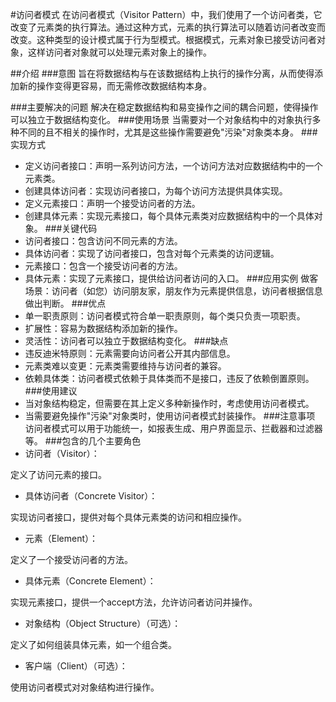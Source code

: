 #访问者模式
在访问者模式（Visitor Pattern）中，我们使用了一个访问者类，它改变了元素类的执行算法。通过这种方式，元素的执行算法可以随着访问者改变而改变。这种类型的设计模式属于行为型模式。根据模式，元素对象已接受访问者对象，这样访问者对象就可以处理元素对象上的操作。

##介绍
###意图
旨在将数据结构与在该数据结构上执行的操作分离，从而使得添加新的操作变得更容易，而无需修改数据结构本身。

###主要解决的问题
解决在稳定数据结构和易变操作之间的耦合问题，使得操作可以独立于数据结构变化。
###使用场景
当需要对一个对象结构中的对象执行多种不同的且不相关的操作时，尤其是这些操作需要避免"污染"对象类本身。
###实现方式
* 定义访问者接口：声明一系列访问方法，一个访问方法对应数据结构中的一个元素类。
* 创建具体访问者：实现访问者接口，为每个访问方法提供具体实现。
* 定义元素接口：声明一个接受访问者的方法。
* 创建具体元素：实现元素接口，每个具体元素类对应数据结构中的一个具体对象。
###关键代码
* 访问者接口：包含访问不同元素的方法。
* 具体访问者：实现了访问者接口，包含对每个元素类的访问逻辑。
* 元素接口：包含一个接受访问者的方法。
* 具体元素：实现了元素接口，提供给访问者访问的入口。
###应用实例
做客场景：访问者（如您）访问朋友家，朋友作为元素提供信息，访问者根据信息做出判断。
###优点
* 单一职责原则：访问者模式符合单一职责原则，每个类只负责一项职责。
* 扩展性：容易为数据结构添加新的操作。
* 灵活性：访问者可以独立于数据结构变化。
###缺点
* 违反迪米特原则：元素需要向访问者公开其内部信息。
* 元素类难以变更：元素类需要维持与访问者的兼容。
* 依赖具体类：访问者模式依赖于具体类而不是接口，违反了依赖倒置原则。
###使用建议
* 当对象结构稳定，但需要在其上定义多种新操作时，考虑使用访问者模式。
* 当需要避免操作"污染"对象类时，使用访问者模式封装操作。
###注意事项
访问者模式可以用于功能统一，如报表生成、用户界面显示、拦截器和过滤器等。
###包含的几个主要角色
* 访问者（Visitor）：

定义了访问元素的接口。
* 具体访问者（Concrete Visitor）：

实现访问者接口，提供对每个具体元素类的访问和相应操作。
* 元素（Element）：

定义了一个接受访问者的方法。
* 具体元素（Concrete Element）：

实现元素接口，提供一个accept方法，允许访问者访问并操作。
* 对象结构（Object Structure）（可选）：

定义了如何组装具体元素，如一个组合类。
* 客户端（Client）（可选）：

使用访问者模式对对象结构进行操作。